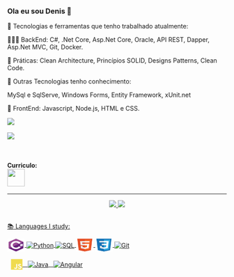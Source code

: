 <h3>Ola eu sou Denis 👋</h3>

📌 Tecnologias e ferramentas que tenho trabalhado atualmente:

👨🏻‍💻 BackEnd: C#, .Net Core, Asp.Net Core, Oracle,
API REST, Dapper, Asp.Net MVC, Git, Docker.

📌 Práticas:
Clean Architecture, Princípios SOLID, Designs Patterns, Clean Code.

📌 Outras Tecnologias tenho conhecimento:

MySql e SqlServe, Windows Forms, Entity Framework, xUnit.net

🎨 FrontEnd: Javascript, Node.js, HTML e CSS.

<a href = "mailto:denispereiraa55@gmail.com"><img src="https://img.shields.io/badge/-Gmail-%23333?style=for-the-badge&logo=gmail&logoColor=white" target="_blank"></a>

<a href="https://www.linkedin.com/in/denis-pereira-264684229" target="_blank"><img src="https://img.shields.io/badge/-LinkedIn-%230077B5?style=for-the-badge&logo=linkedin&logoColor=white" target="_blank"></a>

<br>
<br>
<b>Curriculo:</b>
<br>
<a href="https://docs.google.com/document/d/1EZQZ_8eyo82GlWy1Pgvwacr3Czol0WaIMQ4Eyg1cPhE/edit?usp=sharing" target="_blank"><img src="https://cdn-icons-png.flaticon.com/512/3968/3968611.png" height="40" width="40" target="_blank"></a>

<hr />
<div align="center">
  <a href="https://github.com/denis818">
  <img height="180em" src="https://github-readme-stats.vercel.app/api?username=denis818&show_icons=true&theme=dracula&include_all_commits=true&count_private=true"/>
  <img height="180em" src="https://github-readme-stats.vercel.app/api/top-langs/?username=denis818&layout=compact&langs_count=7&theme=dracula"/>
</div>

</br>
<p dir="auto">  <g-emoji class="g-emoji" alias="books" fallback-src="https://github.githubassets.com/images/icons/emoji/unicode/1f4da.png">📚</g-emoji> Languages I study: </p>


<a target="_blank" rel="noopener noreferrer" href="https://raw.githubusercontent.com/devicons/devicon/master/icons/csharp/csharp-original.svg">
    <img align="center" alt="Csharp" height="30" width="40" src="https://raw.githubusercontent.com/devicons/devicon/master/icons/csharp/csharp-original.svg" style="max-width: 100%;">
</a>

<a target="_blank" rel="noopener noreferrer" href="https://cdn-icons-png.flaticon.com/512/919/919853.png">
    <img align="center" alt="Python" height="30" width="32" src="https://cdn-icons-png.flaticon.com/512/919/919853.png" style="max-width: 50%;">
</a>

<a target="_blank" rel="noopener noreferrer" href="https://camo.githubusercontent.com/0795475ab521318b4426f7f9830c96d246fd15acd98350cf750dfa0bf3b41848/68747470733a2f2f696d672e69636f6e73382e636f6d2f636f6c6f722f34382f3030303030302f6d6963726f736f66742d73716c2d7365727665722e706e67">
    <img align="center" alt="SQL" height="30" width="40" src="https://camo.githubusercontent.com/0795475ab521318b4426f7f9830c96d246fd15acd98350cf750dfa0bf3b41848/68747470733a2f2f696d672e69636f6e73382e636f6d2f636f6c6f722f34382f3030303030302f6d6963726f736f66742d73716c2d7365727665722e706e67" data-canonical-src="https://img.icons8.com/color/48/000000/microsoft-sql-server.png" style="max-width: 50%;">
</a>

<a target="_blank" rel="noopener noreferrer" href="https://raw.githubusercontent.com/devicons/devicon/master/icons/html5/html5-original.svg">
    <img align="center" alt="HTML" height="30" width="40" src="https://raw.githubusercontent.com/devicons/devicon/master/icons/html5/html5-original.svg" style="max-width: 50%;">
</a>

<a target="_blank" rel="noopener noreferrer" href="https://raw.githubusercontent.com/devicons/devicon/master/icons/css3/css3-original.svg">
    <img align="center" alt="CSS" height="30" width="40" src="https://raw.githubusercontent.com/devicons/devicon/master/icons/css3/css3-original.svg" style="max-width: 50%;">
</a>

<a target="_blank" rel="noopener noreferrer" href="https://camo.githubusercontent.com/dc9e7e657b4cd5ba7d819d1a9ce61434bd0ddbb94287d7476b186bd783b62279/68747470733a2f2f63646e2e6a7364656c6976722e6e65742f67682f64657669636f6e732f64657669636f6e2f69636f6e732f6769742f6769742d6f726967696e616c2e737667">
    <img align="center" alt="Git" height="30" width="40" src="https://camo.githubusercontent.com/dc9e7e657b4cd5ba7d819d1a9ce61434bd0ddbb94287d7476b186bd783b62279/68747470733a2f2f63646e2e6a7364656c6976722e6e65742f67682f64657669636f6e732f64657669636f6e2f69636f6e732f6769742f6769742d6f726967696e616c2e737667" data-canonical-src="https://cdn.jsdelivr.net/gh/devicons/devicon/icons/git/git-original.svg" style="max-width: 50%;">
</a>

<br>
<br>
&nbsp
<a target="_blank" rel="noopener noreferrer" href="https://raw.githubusercontent.com/devicons/devicon/master/icons/javascript/javascript-plain.svg">
    <img align="center" alt="Js" height="25" width="27" src="https://raw.githubusercontent.com/devicons/devicon/master/icons/javascript/javascript-plain.svg" style="max-width: 100%;">
  &nbsp
</a>

<a target="_blank" rel="noopener noreferrer" href="https://cdn-icons-png.flaticon.com/512/5968/5968381.png">
    <img align="center" alt="Java" height="25" width="27" src="https://cdn-icons-png.flaticon.com/512/5968/5968381.png" style="max-width: 100%;">
  &nbsp
</a>

<a target="_blank" rel="noopener noreferrer" href="https://brandslogos.com/wp-content/uploads/images/large/angular-icon-logo.png">
    <img align="center" alt="Angular" height="28" width="30" src="https://brandslogos.com/wp-content/uploads/images/large/angular-icon-logo.png" style="max-width: 100%;">
</a>






